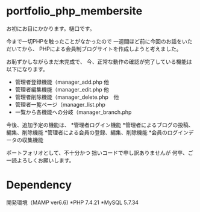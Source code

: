 # portfolio_php_membersite
お初にお目にかかります。樋口です。

今まで一切PHPを触ったことがなかったので
一週間ほど前に今回のお話をいただいてから、
PHPによる会員制ブログサイトを作成しようと考えました。

お恥ずかしながらまだ未完成で、
今、正常な動作の確認が完了している機能は以下になります。

* 管理者登録機能（manager_add.php 他
* 管理者編集機能（manager_edit.php 他
* 管理者削除機能（manager_delete.php　他
* 管理者一覧ページ（manager_list.php
* 一覧から各機能への分岐（manager_branch.php

今後、追加予定の機能は、
*管理者ログイン機能
*管理者によるブログの投稿、編集、削除機能
*管理者による会員の登録、編集、削除機能
*会員のログインデータの収集機能

ポートフォリオとして、不十分かつ
拙いコードで申し訳ありませんが
何卒、ご一読よろしくお願いします。



# Dependency
開発環境（MAMP ver6.6)
*PHP 7.4.21
*MySQL 5.7.34
